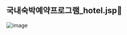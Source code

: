## 국내숙박예약프로그램_hotel.jsp👋

![image](https://github.com/user-attachments/assets/8c7989f8-f190-486e-924d-ffe35e43f065)
